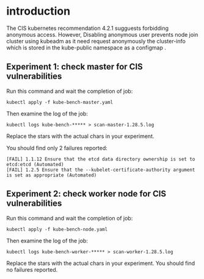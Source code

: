 # introduction

The CIS kubernetes recommendation 4.2.1 sugguests forbidding anonymous access.
However, Disabling anonymous user prevents node join cluster using kubeadm as
it need request anonymously the cluster-info which is stored in the kube-public
namespace as a configmap .

## Experiment 1: check master for CIS vulnerabilities

Run this command and wait the completion of job:

    kubectl apply -f kube-bench-master.yaml

Then examine the log of the job:

    kubectl logs kube-bench-***** > scan-master-1.28.5.log

Replace the stars with the actual chars in your experiment.

You should find only 2 failures reported:

    [FAIL] 1.1.12 Ensure that the etcd data directory ownership is set to etcd:etcd (Automated)
    [FAIL] 1.2.5 Ensure that the --kubelet-certificate-authority argument is set as appropriate (Automated)

## Experiment 2: check worker node for CIS vulnerabilities

Run this command and wait the completion of job:

    kubectl apply -f kube-bench-node.yaml

Then examine the log of the job:

    kubectl logs kube-bench-worker-***** > scan-worker-1.28.5.log

Replace the stars with the actual chars in your experiment.
You should find no failures reported.
